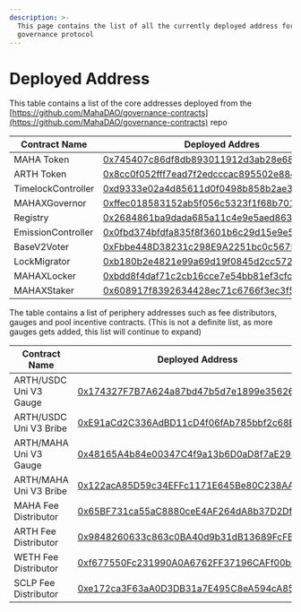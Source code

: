 ```yaml
---
description: >-
  This page contains the list of all the currently deployed address for the
  governance protocol
---
```


# Deployed Address

This table contains a list of the core addresses deployed from the [https://github.com/MahaDAO/governance-contracts](https://github.com/MahaDAO/governance-contracts) repo

| Contract Name      | Deployed Addres                                                                                                            |
| ------------------ | -------------------------------------------------------------------------------------------------------------------------- |
| MAHA Token         | [0x745407c86df8db893011912d3ab28e68b62e49b0](https://etherscan.io/token/0x745407c86df8db893011912d3ab28e68b62e49b0)        |
| ARTH Token         | [0x8cc0f052fff7ead7f2edcccac895502e884a8a71](https://etherscan.io/token/0x8cc0f052fff7ead7f2edcccac895502e884a8a71)        |
| TimelockController | [0xd9333e02a4d85611d0f0498b858b2ae3c29de6fb](https://etherscan.io/address/0xd9333e02a4d85611d0f0498b858b2ae3c29de6fb#code) |
| MAHAXGovernor      | [0xffec018583152ab5f056c5323f1f68b701bf1bc5](https://etherscan.io/address/0xffec018583152ab5f056c5323f1f68b701bf1bc5)      |
| Registry           | [0x2684861ba9dada685a11c4e9e5aed8630f08afe0](https://etherscan.io/address/0x2684861ba9dada685a11c4e9e5aed8630f08afe0)      |
| EmissionController | [0x0fbd374bfdfa835f8f3601b6c29d15e9e546c517](https://etherscan.io/address/0x0fbd374bfdfa835f8f3601b6c29d15e9e546c517)      |
| BaseV2Voter        | [0xFbbe448D38231c298E9A2251bc0c567543e2ccA6](https://etherscan.io/address/0xfbbe448d38231c298e9a2251bc0c567543e2cca6)      |
| LockMigrator       | [0xb180b2e4821e99a69d19f0845d2cc572ea412481](https://etherscan.io/address/0xb180b2e4821e99a69d19f0845d2cc572ea412481)      |
| MAHAXLocker        | [0xbdd8f4daf71c2cb16cce7e54bb81ef3cfcf5aacb](https://etherscan.io/address/0xbdd8f4daf71c2cb16cce7e54bb81ef3cfcf5aacb)      |
| MAHAXStaker        | [0x608917f8392634428ec71c6766f3ec3f5cc8f421](https://etherscan.io/address/0x608917f8392634428ec71c6766f3ec3f5cc8f421)      |

The table contains a list of periphery addresses such as fee distributors, gauges and pool incentive contracts. (This is not a definite list, as more gauges gets added, this list will continue to expand)

| Contract Name          | Deployed Address                                                                                                                   |
| ---------------------- | ---------------------------------------------------------------------------------------------------------------------------------- |
| ARTH/USDC Uni V3 Gauge | [0x174327F7B7A624a87bd47b5d7e1899e3562646DF](https://etherscan.io/address/0x174327F7B7A624a87bd47b5d7e1899e3562646DF#readContract) |
| ARTH/USDC Uni V3 Bribe | [0xE91aCd2C336AdBD11cD4f06fAb785bbf2c68BD34](https://etherscan.io/address/0xE91aCd2C336AdBD11cD4f06fAb785bbf2c68BD34)              |
| ARTH/MAHA Uni V3 Gauge | [0x48165A4b84e00347C4f9a13b6D0aD8f7aE290bB8](https://etherscan.io/address/0x48165A4b84e00347C4f9a13b6D0aD8f7aE290bB8)              |
| ARTH/MAHA Uni V3 Bribe | [0x122acA85D59c34EFFc1171E645Be80C238AA4c24](https://etherscan.io/address/0x122acA85D59c34EFFc1171E645Be80C238AA4c24)              |
| MAHA Fee Distributor   | [0x65BF731ca55aC8880ceE4AF264dA8b37D2Df3579](https://etherscan.io/address/0x65BF731ca55aC8880ceE4AF264dA8b37D2Df3579)              |
| ARTH Fee Distributor   | [0x9848260633c863c0BA40d9b31dB13689FcFBc15a](https://etherscan.io/address/0x9848260633c863c0BA40d9b31dB13689FcFBc15a)              |
| WETH Fee Distributor   | [0xf677550Fc231990A0A6762FF37196CAFf00b6075](https://etherscan.io/address/0xf677550Fc231990A0A6762FF37196CAFf00b6075)              |
| SCLP Fee Distributor   | [0xe172ca3F63aA0D3DB31a7E495C8eA594cA851291](https://etherscan.io/address/0xe172ca3F63aA0D3DB31a7E495C8eA594cA851291)              |
